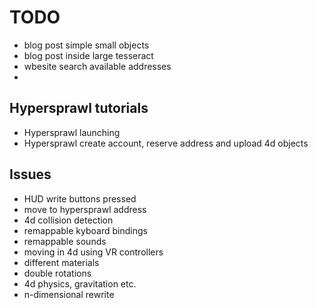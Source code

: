 
TODO
====

- blog post simple small objects
- blog post inside large tesseract
- wbesite search available addresses
- 

Hypersprawl tutorials
---------------------

- Hypersprawl launching
- Hypersprawl create account, reserve address and upload 4d objects



Issues
------
- HUD write buttons pressed
- move to hypersprawl address
- 4d collision detection
- remappable kyboard bindings
- remappable sounds
- moving in 4d using VR controllers
- different materials
- double rotations
- 4d physics, gravitation etc.
- n-dimensional rewrite


